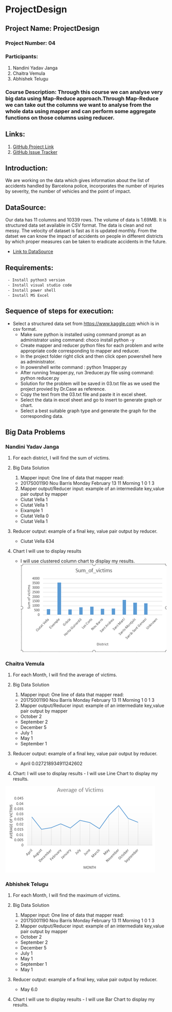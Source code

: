 # ProjectDesign
## Project Name: ProjectDesign
### Project Number: 04
### Participants:
1. Nandini Yadav Janga
1. Chaitra Vemula
1. Abhishek Telugu

### Course Description: Through this course we can analyse very big data using Map-Reduce approach.Through Map-Reduce we can take out the columns we want to analyse from the whole data using mapper and can perform some aggregate functions on those columns using reducer.

## Links:
1. [GitHub Project Link](https://github.com/nandiniyadavjanga/ProjectDesign)
1. [GitHub Issue Tracker](https://github.com/nandiniyadavjanga/ProjectDesign/issues)

## Introduction: 
We are working on the data which gives information about the list of accidents handled by Barcelona police, incorporates the number of injuries by severity, the number of vehicles and the point of impact.

## DataSource: 
Our data has 11 columns and 10339 rows. The volume of data is 1.69MB. It is structured data set available in CSV format. The data is clean and not messy. The velocity of dataset is fast as it is updated monthly. From the datset we can know the impact of accidents on people in different districts by which proper measures can be taken to eradicate accidents in the future.
- [Link to DataSource](https://www.kaggle.com/xvivancos/barcelona-data-sets#accidents_2017.csv)

## Requirements:
     - Install python3 version
     - Install visual studio code
     - Install power shell
     - Install MS Excel
  
 ## Sequence of steps for execution:
   - Select a structured data set from https://www.kaggle.com which is in csv format.
     - Make sure python is installed using command prompt as an administrator using command: choco install python -y
     - Create mapper and reducer python files for each problem and write appropriate code corresponding to mapper and reducer.
     - In the project folder right click and then click open powershell here as administrator.
     - In powershell write command : python 1mapper.py
     - After running 1mapper.py, run 3reducer.py file using command: python reducer.py
     - Solution for the problem will be saved in 03.txt file as we used the project provied by Dr.Case as reference.
     - Copy the text from the 03.txt file and paste it in excel sheet.
     - Select the data in excel sheet and go to insert to generate graph or chart.
     - Select a best suitable graph type and generate the graph for the corresponding data.

## Big Data Problems
### Nandini Yadav Janga
1. For each district, I will find the sum of victims. 
2. Big Data Solution
   1. Mapper input: One line of data that mapper read:
     - 2017S001190  Nou Barris  Monday  February  13  11  Morning  1	  0	1	3

   2. Mapper output/Reducer input: example of an intermediate key,value pair output by mapper
    * Ciutat Vella	1
    * Ciutat Vella	1
    * Eixample	1
    * Ciutat Vella	0
    * Ciutat Vella	1

  3. Reducer output:  example of a final key, value pair output by reducer.
     - Ciutat Vella	634
  4. Chart I will use to display results
     - I will use clustered column chart to display my results.
     ![Clustered Column Chart](https://github.com/nandiniyadavjanga/ProjectDesign/blob/master/sum-of-victims/screenshots/Sumofvictimschart.PNG)
### Chaitra Vemula
1. For each Month, I will find the average of victims. 
2. Big Data Solution
   1. Mapper input: One line of data that mapper read:
     - 2017S001190  Nou Barris  Monday  February  13  11  Morning  1	  0	1	3

   2. Mapper output/Reducer input: example of an intermediate key,value pair output by mapper
    * October         2
    * September       2
    * December        5
    * July            1
    * May             1
    * September       1

  3. Reducer output:  example of a final key, value pair output by reducer.
     - April	0.027218934911242602
   4. Chart: I will use to display results
     - I will use Line Chart to display my results.
     
   ![Clustered Column Chart](https://github.com/nandiniyadavjanga/ProjectDesign/blob/master/average-of-victims/screenshots/Chart.PNG)

### Abhishek Telugu
1. For each Month, I will find the maximum of victims. 
2. Big Data Solution
   1. Mapper input: One line of data that mapper read:
     - 2017S001190  Nou Barris  Monday  February  13  11  Morning  1	  0	1	3

   2. Mapper output/Reducer input: example of an intermediate key,value pair output by mapper
   
    * October	2
    * September	2
    * December	5
    * July	1
    * May	1
    * September	1
    * May	1

  3. Reducer output:  example of a final key, value pair output by reducer.
     - May	6.0
   4. Chart I will use to display results
     - I will use Bar Chart to display my results.

